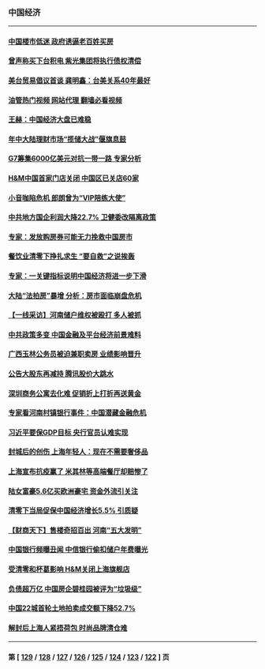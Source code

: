 ### 中国经济
---
#### [中国楼市低迷 政府诱逼老百姓买房](../../pages/ncid283/n13770086.md?06300445) 
#### [曾声称买下台积电 紫光集团将执行债权清偿](../../pages/ncid283/n13769819.md?06300445) 
#### [美台贸易倡议首谈 龚明鑫：台美关系40年最好](../../pages/ncid283/n13769663.md?06300445) 
#### [油管热门视频 网站代理 翻墙必看视频](http://209.222.30.114:81/youtube.html?06300445)
#### [王赫：中国经济大盘已难稳](../../pages/ncid283/n13769665.md?06300445) 
#### [年中大陆理财市场“揽储大战”偃旗息鼓](../../pages/ncid283/n13769713.md?06300445) 
#### [G7筹集6000亿美元对抗一带一路 专家分析](../../pages/ncid283/n13769510.md?06300445) 
#### [H&M中国首家门店关闭 中国区已关店60家](../../pages/ncid283/n13769577.md?06300445) 
#### [小音咖陷危机 郎朗曾为“VIP陪练大使”](../../pages/ncid283/n13769509.md?06300445) 
#### [中共地方国企利润大降22.7% 卫健委改隔离政策](../../pages/ncid283/n13769245.md?06300445) 
#### [专家：发放购房券可能无力挽救中国房市](../../pages/ncid283/n13769001.md?06300445) 
#### [餐饮业清零下挣扎求生 “要自救”之说挨轰](../../pages/ncid283/n13768571.md?06300445) 
#### [专家：一关键指标说明中国经济将进一步下滑](../../pages/ncid283/n13768754.md?06300445) 
#### [大陆“法拍房”暴增 分析：房市面临崩盘危机](../../pages/ncid283/n13768591.md?06300445) 
#### [【一线采访】河南储户维权被殴打 多人被抓](../../pages/ncid283/n13768629.md?06300445) 
#### [中共政策多变 中国金融及平台经济前景难料](../../pages/ncid283/n13768653.md?06300445) 
#### [广西玉林公务员被迫兼职卖房 业绩影响晋升](../../pages/ncid283/n13768431.md?06300445) 
#### [公告大股东再减持 腾讯股价大跳水](../../pages/ncid283/n13768443.md?06300445) 
#### [深圳商务公寓去化难 促销折上打折再送黄金](../../pages/ncid283/n13768167.md?06300445) 
#### [专家看河南村镇银行事件：中国潜藏金融危机](../../pages/ncid283/n13768193.md?06300445) 
#### [习近平要保GDP目标 央行官员认难实现](../../pages/ncid283/n13767737.md?06300445) 
#### [封城后的创伤 上海年轻人：现在不需要奢侈品](../../pages/ncid283/n13767076.md?06300445) 
#### [上海宣布抗疫赢了 米其林等高端餐厅却赔惨了](../../pages/ncid283/n13767428.md?06300445) 
#### [陆女富豪5.6亿买欧洲豪宅 资金外流引关注](../../pages/ncid283/n13767225.md?06300445) 
#### [清零下当局促保中国经济增长5.5% 引质疑](../../pages/ncid283/n13767075.md?06300445) 
#### [【财商天下】售楼奇招百出 河南“五大发明”](../../pages/ncid283/n13766878.md?06300445) 
#### [中国银行频曝丑闻 中信银行偷扣储户年费曝光](../../pages/ncid283/n13766967.md?06300445) 
#### [受清零和杯葛影响 H&M关闭上海旗舰店](../../pages/ncid283/n13766908.md?06300445) 
#### [负债超万亿 中国房企碧桂园被评为“垃圾级”](../../pages/ncid283/n13766919.md?06300445) 
#### [中国22城首轮土地拍卖成交额下降52.7%](../../pages/ncid283/n13766802.md?06300445) 
#### [解封后上海人紧捂荷包 时尚品牌清仓难](../../pages/ncid283/n13766680.md?06300445) 

---
#### 第 [ [129](./129.md?06300445) / [128](./128.md?06300445) / [127](./127.md?06300445) / [126](./126.md?06300445) / [125](./125.md?06300445) / [124](./124.md?06300445) / [123](./123.md?06300445) / [122](./122.md?06300445) ] 页
